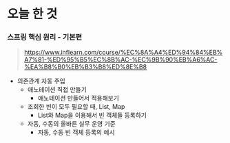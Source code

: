 # 오늘 한 것

### 스프링 핵심 원리 - 기본편

> https://www.inflearn.com/course/%EC%8A%A4%ED%94%84%EB%A7%81-%ED%95%B5%EC%8B%AC-%EC%9B%90%EB%A6%AC-%EA%B8%B0%EB%B3%B8%ED%8E%B8


- 의존관계 자동 주입
    - 애노테이션 직접 만들기
        - 애노테이션 만들어서 적용해보기
    - 조회한 빈이 모두 필요할 때, List, Map
        - List와 Map을 이용해서 빈 객체들 등록하기
    - 자동, 수동의 올바른 실무 운영 기준
        - 자동, 수동 빈 객체 등록의 예시
